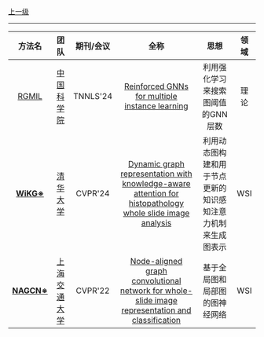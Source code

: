 [上一级](README.md)

---

|                        方法名                        |团队|期刊/会议|全称|思想|领域|
:-------------------------------------------------:|:-----------------------------------------------------------------------------------------------------------------:|:---:|:---:|:--------------------------------------------------:|:---:
|   [RGMIL](https://github.com/RingBDStack/RGMIL)   |[中国科学院](https://scholar.google.com/citations?hl=zh-CN&user=wR5Z5bwAAAAJ)|TNNLS'24|[Reinforced GNNs for multiple instance learning](https://inkiyinji.blog.csdn.net/article/details/138605664)|利用强化学习来搜索图阈值的GNN层数|理论
| [**WiKG※**](https://github.com/WonderLandxD/WiKG) |[清华大学](https://scholar.google.com/citations?user=7HMFNfQAAAAJ&hl=zh-CN&oi=sra)|CVPR'24|[Dynamic graph representation with knowledge-aware attention for histopathology whole slide image analysis](https://inkiyinji.blog.csdn.net/article/details/137845035)|利用动态图构建和用于节点更新的知识感知注意力机制来生成图表示|WSI
|   [**NAGCN※**](https://github.com/YohnGuan/NAGCN) |[上海交通大学](https://scholar.google.com/citations?user=xUMuDgwAAAAJ&hl=zh-CN&oi=sra)|CVPR'22|[Node-aligned graph convolutional network for whole-slide image representation and classification](https://blog.csdn.net/weixin_44575152/article/details/141898620)|基于全局图和局部图的图神经网络|WSI